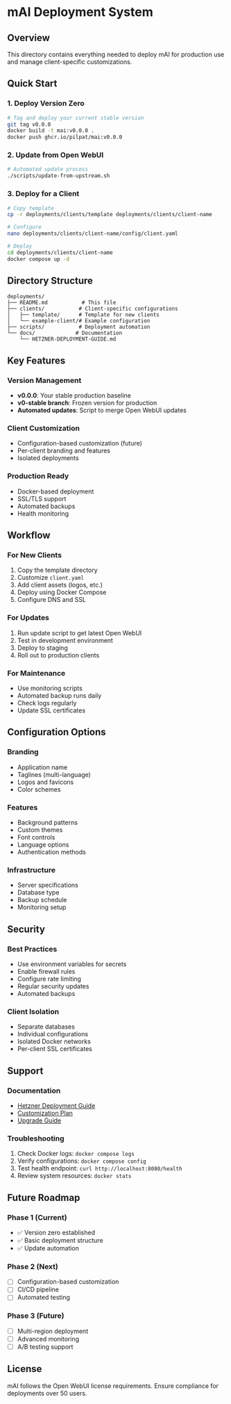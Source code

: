 # mAI Deployment System

## Overview
This directory contains everything needed to deploy mAI for production use and manage client-specific customizations.

## Quick Start

### 1. Deploy Version Zero
```bash
# Tag and deploy your current stable version
git tag v0.0.0
docker build -t mai:v0.0.0 .
docker push ghcr.io/pilpat/mai:v0.0.0
```

### 2. Update from Open WebUI
```bash
# Automated update process
./scripts/update-from-upstream.sh
```

### 3. Deploy for a Client
```bash
# Copy template
cp -r deployments/clients/template deployments/clients/client-name

# Configure
nano deployments/clients/client-name/config/client.yaml

# Deploy
cd deployments/clients/client-name
docker compose up -d
```

## Directory Structure
```
deployments/
├── README.md           # This file
├── clients/           # Client-specific configurations
│   ├── template/      # Template for new clients
│   └── example-client/# Example configuration
├── scripts/           # Deployment automation
└── docs/             # Documentation
    └── HETZNER-DEPLOYMENT-GUIDE.md
```

## Key Features

### Version Management
- **v0.0.0**: Your stable production baseline
- **v0-stable branch**: Frozen version for production
- **Automated updates**: Script to merge Open WebUI updates

### Client Customization
- Configuration-based customization (future)
- Per-client branding and features
- Isolated deployments

### Production Ready
- Docker-based deployment
- SSL/TLS support
- Automated backups
- Health monitoring

## Workflow

### For New Clients
1. Copy the template directory
2. Customize `client.yaml`
3. Add client assets (logos, etc.)
4. Deploy using Docker Compose
5. Configure DNS and SSL

### For Updates
1. Run update script to get latest Open WebUI
2. Test in development environment
3. Deploy to staging
4. Roll out to production clients

### For Maintenance
- Use monitoring scripts
- Automated backup runs daily
- Check logs regularly
- Update SSL certificates

## Configuration Options

### Branding
- Application name
- Taglines (multi-language)
- Logos and favicons
- Color schemes

### Features
- Background patterns
- Custom themes
- Font controls
- Language options
- Authentication methods

### Infrastructure
- Server specifications
- Database type
- Backup schedule
- Monitoring setup

## Security

### Best Practices
- Use environment variables for secrets
- Enable firewall rules
- Configure rate limiting
- Regular security updates
- Automated backups

### Client Isolation
- Separate databases
- Individual configurations
- Isolated Docker networks
- Per-client SSL certificates

## Support

### Documentation
- [Hetzner Deployment Guide](docs/HETZNER-DEPLOYMENT-GUIDE.md)
- [Customization Plan](../docs/CUSTOMIZATION-EXTRACTION-PLAN.md)
- [Upgrade Guide](../UPGRADE-GUIDE.md)

### Troubleshooting
1. Check Docker logs: `docker compose logs`
2. Verify configurations: `docker compose config`
3. Test health endpoint: `curl http://localhost:8080/health`
4. Review system resources: `docker stats`

## Future Roadmap

### Phase 1 (Current)
- ✅ Version zero established
- ✅ Basic deployment structure
- ✅ Update automation

### Phase 2 (Next)
- [ ] Configuration-based customization
- [ ] CI/CD pipeline
- [ ] Automated testing

### Phase 3 (Future)
- [ ] Multi-region deployment
- [ ] Advanced monitoring
- [ ] A/B testing support

## License
mAI follows the Open WebUI license requirements. Ensure compliance for deployments over 50 users.